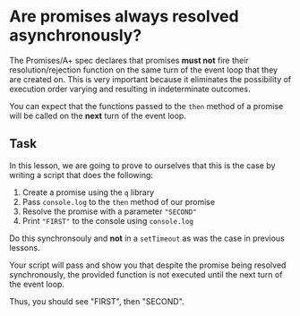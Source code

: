 # Are promises always resolved asynchronously?

The Promises/A+ spec declares that promises **must not** fire their
resolution/rejection function on the same turn of the event loop that
they are created on.  This is very important because it eliminates the
possibility of execution order varying and resulting in indeterminate
outcomes.

You can expect that the functions passed to the `then` method of a
promise will be called on the **next** turn of the event loop.

## Task

In this lesson, we are going to prove to ourselves that this is the case
by writing a script that does the following:

1. Create a promise using the `q` library
2. Pass `console.log` to the `then` method of our promise
3. Resolve the promise with a parameter `"SECOND"`
4. Print `"FIRST"` to the console using `console.log`

Do this synchronsouly and **not** in a `setTimeout` as was the case in
previous lessons.

Your script will pass and show you that despite the promise being resolved synchronously, the provided function is not executed until the next turn
of the event loop.

Thus, you should see "FIRST", then "SECOND".
